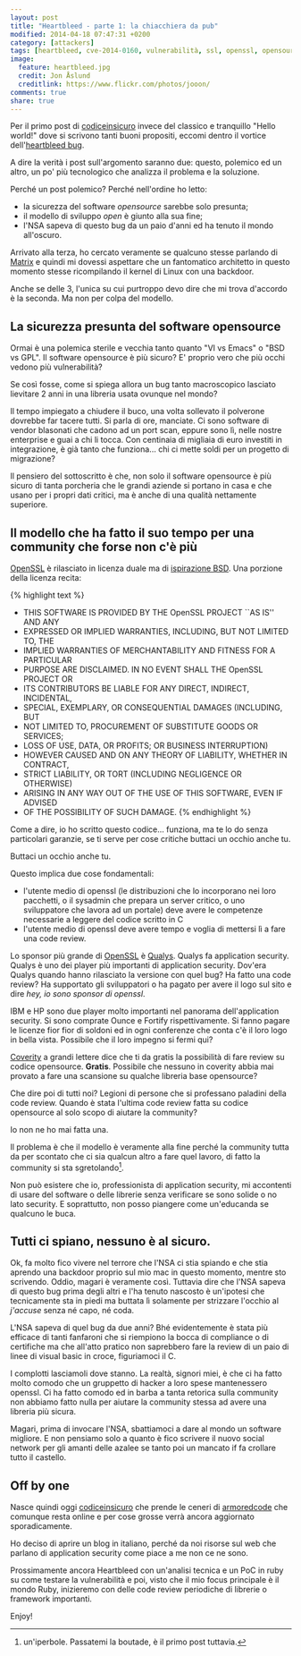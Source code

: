 ```yaml
---
layout: post
title: "Heartbleed - parte 1: la chiacchiera da pub"
modified: 2014-04-18 07:47:31 +0200
category: [attackers]
tags: [heartbleed, cve-2014-0160, vulnerabilità, ssl, openssl, opensource, simple-life, chiacchiere-da-pub]
image:
  feature: heartbleed.jpg
  credit: Jon Åslund
  creditlink: https://www.flickr.com/photos/jooon/
comments: true
share: true
---
```


Per il primo post di [codiceinsicuro](http://codiceinsicuro.it) invece del
classico e tranquillo "Hello world!" dove si scrivono tanti buoni propositi,
eccomi dentro il vortice dell'[heartbleed bug](http://heartbleed.com/).

A dire la verità i post sull'argomento saranno due: questo, polemico ed un
altro, un po' più tecnologico che analizza il problema e la soluzione.

Perché un post polemico? Perché nell'ordine ho letto:

* la sicurezza del software _opensource_ sarebbe solo presunta;
* il modello di sviluppo _open_ è giunto alla sua fine;
* l'NSA sapeva di questo bug da un paio d'anni ed ha tenuto il mondo all'oscuro.

Arrivato alla terza, ho cercato veramente se qualcuno stesse parlando di
[Matrix](http://it.wikipedia.org/wiki/Matrix_(trilogia)) e quindi mi dovessi
aspettare che un fantomatico architetto in questo momento stesse ricompilando
il kernel di Linux con una backdoor.

Anche se delle 3, l'unica su cui purtroppo devo dire che mi trova d'accordo è
la seconda. Ma non per colpa del modello.

## La sicurezza presunta del software opensource

Ormai è una polemica sterile e vecchia tanto quanto "VI vs Emacs" o "BSD vs
GPL". Il software opensource è più sicuro? E' proprio vero che più occhi vedono
più vulnerabilità?

Se così fosse, come si spiega allora un bug tanto macroscopico lasciato
lievitare 2 anni in una libreria usata ovunque nel mondo?

Il tempo impiegato a chiudere il buco, una volta sollevato il polverone
dovrebbe far tacere tutti. Si parla di ore, manciate. Ci sono software di
vendor blasonati che cadono ad un port scan, eppure sono lì, nelle nostre
enterprise e guai a chi li tocca. Con centinaia di migliaia di euro investiti
in integrazione, è già tanto che funziona... chi ci mette soldi per un progetto
di migrazione?

Il pensiero del sottoscritto è che, non solo il software opensource è più
sicuro di tanta porcheria che le grandi aziende si portano in casa e che usano
per i propri dati critici, ma è anche di una qualità nettamente superiore.

## Il modello che ha fatto il suo tempo per una community che forse non c'è più

[OpenSSL](http://www.openssl.org) è rilasciato in licenza duale ma di
[ispirazione BSD](http://it.wikipedia.org/wiki/Licenze_BSD). Una porzione della
licenza recita:

{% highlight text %}
* THIS SOFTWARE IS PROVIDED BY THE OpenSSL PROJECT ``AS IS'' AND ANY
* EXPRESSED OR IMPLIED WARRANTIES, INCLUDING, BUT NOT LIMITED TO, THE
* IMPLIED WARRANTIES OF MERCHANTABILITY AND FITNESS FOR A PARTICULAR
* PURPOSE ARE DISCLAIMED.  IN NO EVENT SHALL THE OpenSSL PROJECT OR
* ITS CONTRIBUTORS BE LIABLE FOR ANY DIRECT, INDIRECT, INCIDENTAL,
* SPECIAL, EXEMPLARY, OR CONSEQUENTIAL DAMAGES (INCLUDING, BUT
* NOT LIMITED TO, PROCUREMENT OF SUBSTITUTE GOODS OR SERVICES;
* LOSS OF USE, DATA, OR PROFITS; OR BUSINESS INTERRUPTION)
* HOWEVER CAUSED AND ON ANY THEORY OF LIABILITY, WHETHER IN CONTRACT,
* STRICT LIABILITY, OR TORT (INCLUDING NEGLIGENCE OR OTHERWISE)
* ARISING IN ANY WAY OUT OF THE USE OF THIS SOFTWARE, EVEN IF ADVISED
* OF THE POSSIBILITY OF SUCH DAMAGE.
{% endhighlight %}

Come a dire, io ho scritto questo codice... funziona, ma te lo do senza
particolari garanzie, se ti serve per cose critiche buttaci un occhio anche tu.

Buttaci un occhio anche tu.

Questo implica due cose fondamentali:

* l'utente medio di openssl (le distribuzioni che lo incorporano nei loro
  pacchetti, o il sysadmin che prepara un server critico, o uno sviluppatore che
  lavora ad un portale) deve avere le competenze necessarie a leggere del codice
  scritto in C
* l'utente medio di openssl deve avere tempo e voglia di mettersi lì a fare una
  code review.

Lo sponsor più grande di
[OpenSSL](http://www.openssl.org/support/acknowledgments.html) è
[Qualys](http://www.qualys.com). Qualys fa application security. Qualys è uno
dei player più importanti di application security. Dov'era Qualys quando hanno
rilasciato la versione con quel bug? Ha fatto una code review? Ha supportato
gli sviluppatori o ha pagato per avere il logo sul sito e dire _hey, io sono
sponsor di openssl_.

IBM e HP sono due player molto importanti nel panorama dell'application
security. Si sono comprate Ounce e Fortify rispettivamente. Si fanno pagare le
licenze fior fior di soldoni ed in ogni conferenze che conta c'è il loro logo
in bella vista. Possibile che il loro impegno si fermi qui?

[Coverity](https://scan.coverity.com/) a grandi lettere dice che ti da gratis
la possibilità di fare review su codice opensource. **Gratis**. Possibile che
nessuno in coverity abbia mai provato a fare una scansione su qualche libreria
base opensource?

Che dire poi di tutti noi? Legioni di persone che si professano paladini della
code review. Quando è stata l'ultima code review fatta su codice opensource al
solo scopo di aiutare la community?

Io non ne ho mai fatta una.

Il problema è che il modello è veramente alla fine perché la community tutta da
per scontato che ci sia qualcun altro a fare quel lavoro, di fatto la community
si sta sgretolando[^1].

Non può esistere che io, professionista di application security, mi accontenti
di usare del software o delle librerie senza verificare se sono solide o no
lato security. E soprattutto, non posso piangere come un'educanda se qualcuno
le buca.

## Tutti ci spiano, nessuno è al sicuro.

Ok, fa molto fico vivere nel terrore che l'NSA ci stia spiando e che stia
aprendo una backdoor proprio sul mio mac in questo momento, mentre sto
scrivendo.
Oddio, magari è veramente così. Tuttavia dire che l'NSA sapeva di questo bug
prima degli altri e l'ha tenuto nascosto è un'ipotesi che tecnicamente sta in
piedi ma buttata lì solamente per strizzare l'occhio al _j'accuse_ senza né
capo, né coda.

L'NSA sapeva di quel bug da due anni? Bhé evidentemente è stata più efficace di
tanti fanfaroni che si riempiono la bocca di compliance o di certifiche ma che
all'atto pratico non saprebbero fare la review di un paio di linee di visual
basic in croce, figuriamoci il C.

I complotti lasciamoli dove stanno. La realtà, signori miei, è che ci ha fatto
molto comodo che un gruppetto di hacker a loro spese mantenessero openssl. Ci
ha fatto comodo ed in barba a tanta retorica sulla community non abbiamo fatto
nulla per aiutare la community stessa ad avere una libreria più sicura.

Magari, prima di invocare l'NSA, sbattiamoci a dare al mondo un software
migliore. E non pensiamo solo a quanto è fico scrivere il nuovo social network
per gli amanti delle azalee se tanto poi un mancato if fa crollare tutto il
castello.

## Off by one

Nasce quindi oggi [codiceinsicuro](http://codiceinsicuro.it) che prende le
ceneri di [armoredcode](http://armoredcode.com) che comunque resta online e per
cose grosse verrà ancora aggiornato sporadicamente.

Ho deciso di aprire un blog in italiano, perché da noi risorse sul web che
parlano di application security come piace a me non ce ne sono.

Prossimamente ancora Heartbleed con un'analisi tecnica e un PoC in ruby su come
testare la vulnerabilità e poi, visto che il mio focus principale è il mondo
Ruby, inizieremo con delle code review periodiche di librerie o framework
importanti.

Enjoy!

[^1]: un'iperbole. Passatemi la boutade, è il primo post tuttavia.
